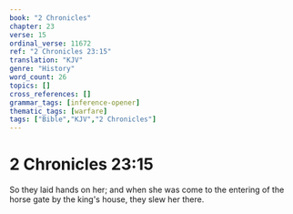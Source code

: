 ```yaml
---
book: "2 Chronicles"
chapter: 23
verse: 15
ordinal_verse: 11672
ref: "2 Chronicles 23:15"
translation: "KJV"
genre: "History"
word_count: 26
topics: []
cross_references: []
grammar_tags: [inference-opener]
thematic_tags: [warfare]
tags: ["Bible","KJV","2 Chronicles"]
---
```


# 2 Chronicles 23:15

So they laid hands on her; and when she was come to the entering of the horse gate by the king's house, they slew her there.
